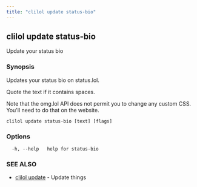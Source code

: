 ```yaml
---
title: "clilol update status-bio"
---
```

## clilol update status-bio

Update your status bio

### Synopsis

Updates your status bio on status.lol.
		
Quote the text if it contains spaces.

Note that the omg.lol API does not permit you to change any custom
CSS. You'll need to do that on the website.

```
clilol update status-bio [text] [flags]
```

### Options

```
  -h, --help   help for status-bio
```

### SEE ALSO

* [clilol update](clilol_update.md)	 - Update things

